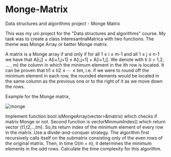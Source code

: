 # Monge-Matrix
Data structures and algorithms project - Monge Matrix

This was my uni project for the "Data structures and algorithms" course. My task was to create a class InteresantnaMatrica with two functions. 
The theme was Monge Array or better Monge matrix.

A matrix is a Monge array if and only if for all 1 ≤ i ≤ m-1 and all 1 ≤ j ≤ n-1 we have that A[i,j] + A[i+1,j+1] ≤ A[i,j+1] + A[i+1,j]. We denote with ti (i = 1,2, ... , m) the column in which the minimum element in the ith row is located. It can be proven that ti1 ≤ ti2 ≤ ⋯ ≤ tim, i.e. if we were to round off the minimum element in each row, the rounded elements would be located in the same column as the previous one or to the right of it as we move down the rows. 

Example for the Monge matrix,

![monge](https://user-images.githubusercontent.com/129538263/229367694-586dadc0-5b81-4a78-9356-d0d17a0a15ee.jpg)


Implement function bool isMongeArray(vector>&matrix) which checks if matrix Monge or not.
Second function is vectorMinmumIndex() which return vector (t1,t2,..,tm). So,its return index of the minimum element of every row in the matrix. Use a divide-and-conquer strategy. The algorithm first recursively calls itself on the submatrix consisting only of the even rows of the original matrix. Then, in time O(m + n), it determines the minimum elements in the odd rows. Calculate the time complexity for this algorithm. 

